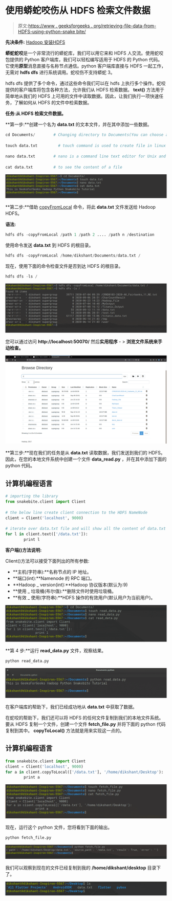 # 使用蟒蛇咬伤从 HDFS 检索文件数据

> 原文:[https://www . geeksforgeeks . org/retrieving-file-data-from-HDFS-using-python-snake bite/](https://www.geeksforgeeks.org/retrieving-file-data-from-hdfs-using-python-snakebite/)

**先决条件:** [Hadoop 安装](https://www.geeksforgeeks.org/how-to-install-hadoop-in-linux/)[HDFS](https://www.geeksforgeeks.org/hadoop-hdfs-hadoop-distributed-file-system/)

**蟒蛇蛇咬**是一个非常流行的蟒蛇库，我们可以用它来和 HDFS 人交流。使用蛇咬包提供的 Python 客户端库，我们可以轻松编写适用于 HDFS 的 Python 代码。它使用**原型**消息直接与名称节点通信。python 客户端库直接与 HDFS 一起工作，无需对 **hdfs dfs** 进行系统调用。蛇咬伤不支持蟒蛇 3。

hdfs dfs 提供了多个命令，通过这些命令我们可以在 hdfs 上执行多个操作。蛇咬提供的客户端库将包含各种方法，允许我们从 HDFS 检索数据。 **text()** 方法用于简单地从我们的 HDFS 上可用的文件中读取数据。因此，让我们执行一项快速任务，了解如何从 HDFS 的文件中检索数据。

**任务:从 HDFS 检索文件数据。**

**第一步:**创建一个名为 **data.txt** 的文本文件，并在其中添加一些数据。

```py
cd Documents/        # Changing directory to Documents(You can choose as per your requirement)

touch data.txt         # touch command is used to create file in linux enviournment

nano data.txt        # nano is a command line text editor for Unix and Linux operating system

cat data.txt         # to see the content of a file 

```

![](img/ea33846682bdfec6a38dda07d50d000e.png)

**第二步:**借助 [copyFromLocal](https://www.geeksforgeeks.org/hadoop-copyfromlocal-command/) 命令，将此 **data.txt** 文件发送给 Hadoop HDFS。

**语法:**

```py
hdfs dfs -copyFromLocal /path 1 /path 2 .... /path n /destination

```

使用命令发送 **data.txt** 到 HDFS 的根目录。

```py
hdfs dfs -copyFromLocal /home/dikshant/Documents/data.txt / 

```

现在，使用下面的命令检查文件是否到达 HDFS 的根目录。

```py
hdfs dfs -ls /

```

![](img/e6fbba774399de4da5513758ba847f19.png)

您可以通过访问 **http://localhost:50070/** 然后**实用程序** - > **浏览文件系统来手动检查。**

![](img/e570ea6941e03d6ca6cf17c18b310609.png)

**第三步:**现在我们的任务是从 **data.txt** 读取数据，我们发送到我们的 HDFS。因此，在您的本地文件系统中创建一个文件 **data_read.py** ，并在其中添加下面的 python 代码。

## 计算机编程语言

```py
# importing the library
from snakebite.client import Client

# the below line create client connection to the HDFS NameNode
client = Client('localhost', 9000)

# iterate over data.txt file and will show all the content of data.txt
for l in client.text(['/data.txt']):
        print l
```

**客户端()方法说明:**

Client()方法可以接受下面列出的所有参数:

*   **主机(字符串):**名称节点的 IP 地址。
*   **端口(int):**Namenode 的 RPC 端口。
*   **Hadoop _ version(int):**Hadoop 协议版本(默认为:9)
*   **使用 _ 垃圾桶(布尔值):**删除文件时使用垃圾桶。
*   **有效 _ 使用(字符串):**HDFS 操作的有效用户(默认用户为当前用户)。

![](img/2fedffa05573a989cd87d95356f2ec3f.png)

**第 4 步:**运行 **read_data.py** 文件，观察结果。

```py
python read_data.py

```

![](img/a2d11b7fa8c88830ee029981b19cee6c.png)

在客户端库的帮助下，我们已经成功地从 **data.txt** 中获取了数据。

在蛇咬的帮助下，我们还可以将 HDFS 的任何文件复制到我们的本地文件系统。要从 HDFS 复制一个文件，创建一个文件 **fetch_file.py** 并将下面的 python 代码复制到其中。 **copyToLocal()** 方法就是用来实现这一点的。

## 计算机编程语言

```py
from snakebite.client import Client
client = Client('localhost', 9000)
for a in client.copyToLocal(['/data.txt'], '/home/dikshant/Desktop'):
        print a
```

![](img/7ce4591d03929434f9b9bb0d58025861.png)

现在，运行这个 python 文件，您将看到下面的输出。

```py
python fetch_file.py

```

![](img/5dacb09beb0650ebfaf74eccf89a2e8e.png)

我们可以观察到现在的文件已经复制到我的 **/home/dikshant/desktop** 目录下了。

![](img/e313f9f57473e794ff7c8fa12b951589.png)